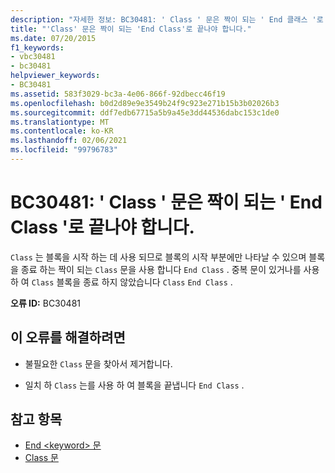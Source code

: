 ```yaml
---
description: "자세한 정보: BC30481: ' Class ' 문은 짝이 되는 ' End 클래스 '로 끝나야 합니다."
title: "'Class' 문은 짝이 되는 'End Class'로 끝나야 합니다."
ms.date: 07/20/2015
f1_keywords:
- vbc30481
- bc30481
helpviewer_keywords:
- BC30481
ms.assetid: 583f3029-bc3a-4e06-866f-92dbecc46f19
ms.openlocfilehash: b0d2d89e9e3549b24f9c923e271b15b3b02026b3
ms.sourcegitcommit: ddf7edb67715a5b9a45e3dd44536dabc153c1de0
ms.translationtype: MT
ms.contentlocale: ko-KR
ms.lasthandoff: 02/06/2021
ms.locfileid: "99796783"
---
```

# <a name="bc30481-class-statement-must-end-with-a-matching-end-class"></a>BC30481: ' Class ' 문은 짝이 되는 ' End Class '로 끝나야 합니다.

`Class` 는 블록을 시작 하는 데 사용 되므로 블록의 시작 부분에만 나타날 수 있으며 블록을 종료 하는 짝이 되는 `Class` 문을 사용 합니다 `End Class` . 중복 문이 있거나를 사용 하 여 `Class` 블록을 종료 하지 않았습니다 `Class` `End Class` .

 **오류 ID:** BC30481

## <a name="to-correct-this-error"></a>이 오류를 해결하려면

- 불필요한 `Class` 문을 찾아서 제거합니다.

- 일치 하 `Class` 는를 사용 하 여 블록을 끝냅니다 `End Class` .

## <a name="see-also"></a>참고 항목

- [End \<keyword> 문](../statements/end-keyword-statement.md)
- [Class 문](../statements/class-statement.md)
